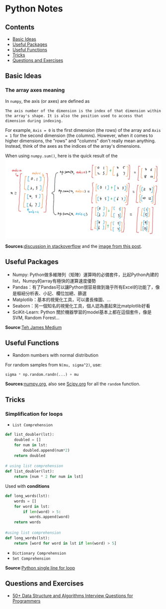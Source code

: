 # Python Notes

## Contents
- [Basic Ideas](#basic-ideas)
- [Useful Packages](#useful-packages)
- [Useful Functions](#useful-functions)
- [Tricks](#tricks)
- [Questions and Exercises](#questions-and-exercises)

   
## Basic Ideas
### The __array__ axes meaning

In `numpy`, the axis (or axes) are defined as 
```
The axis number of the dimension is the index of that dimension within the array's shape. It is also the position used to access that dimension during indexing.
```
For example, `Axis = 0` is the first dimension (the rows) of the array and `Axis = 1` for the second dimension (the columns). However, when it comes to higher dimensions, the "rows" and "columns" don't really mean anything. Instead, think of the axes as the indices of the array's dimensions.

When using `numpy.sum()`, here is the quick result of the 
![array axes explanation](https://github.com/mobydickhm1851/NotesForAll/blob/master/numpy_array.jpg?raw=true)

__Sources__:[discussion in stackoverflow][stack] and the [image from this post][zihu].

[stack]:https://stackoverflow.com/questions/17079279/how-is-axis-indexed-in-numpys-array
[zihu]:https://zhuanlan.zhihu.com/p/30960190

## Useful Packages
- Numpy: Python做多維陣列（矩陣）運算時的必備套件，比起Python內建的list，Numpy的array有極快的運算速度優勢
- Pandas：有了Pandas可以讓Python很容易做到幾乎所有Excel的功能了，像是樞紐分析表、小記、欄位加總、篩選
- Matplotlib：基本的視覺化工具，可以畫長條圖、…
- Seaborn：另一個知名的視覺化工具，個人認為畫起來比matplotlib好看
- SciKit-Learn: Python 關於機器學習的model基本上都在這個套件，像是SVM, Random Forest…

__Source__:[Teh James Medium][1]

[1]:https://medium.com/@yehjames/%E8%B3%87%E6%96%99%E5%88%86%E6%9E%90-%E6%A9%9F%E5%99%A8%E5%AD%B8%E7%BF%92-%E7%AC%AC%E4%B8%80%E8%AC%9B-python%E6%87%B6%E4%BA%BA%E5%8C%85-anaconda-%E4%BB%8B%E7%B4%B9-%E5%AE%89%E8%A3%9D-f8199fd4be8c



## Useful Functions
- Random numbers with normal distribution

For random samples from `N(mu, sigma^2)`, use:
```python
sigma * np.random.randn(...) + mu
```

__Sources__:[numpy.org][numpy], also see [Scipy.org][scipy] for all the `random` function.

[numpy]:https://www.numpy.org/devdocs/reference/generated/numpy.random.randn.html
[scipy]:https://docs.scipy.org/doc/numpy-1.13.0/reference/routines.random.html


## Tricks
### Simplification for loops
- `List Comprehension`
``` python
def list_doubler(lst):
    doubled = []
    for num in lst:
        doubled.append(num*2)
    return doubled
    
# using list comprehension
def list_doubler(lst):
    return [num * 2 for num in lst]
```
Used with __conditions__
```python
def long_words(lst):
    words = []
    for word in lst:
        if len(word) > 5:
           words.append(word)
    return words

#using list comprehension
def long_words(lst):
    return [word for word in lst if len(word) > 5]
```

- `Dictionary Comprehension`
- `Set Comprehension`

__Source__:[Python single line for loop][lc]

[lc]:https://blog.teamtreehouse.com/python-single-line-loops



## Questions and Exercises
- [50+ Data Structure and Algorithms Interview Questions for Programmers][50+]

[50+]:https://hackernoon.com/50-data-structure-and-algorithms-interview-questions-for-programmers-b4b1ac61f5b0
